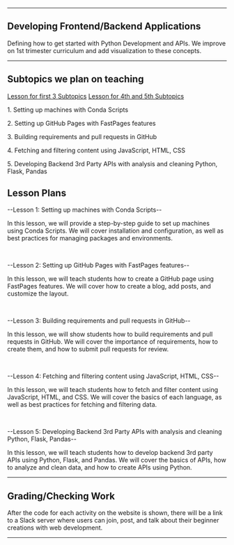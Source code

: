 <html>
  <head>
    <title>Lesson</title>
      <link rel="stylesheet" type="text/css" href="lesson.css">
  </head>
  <body>
<hr class="line">
<h2>Developing Frontend/Backend Applications</h2>
<p>Defining how to get started with Python Development and APIs. We improve on 1st trimester curriculum and add visualization to these concepts.</p>
<hr class="line">
<h2>Subtopics we plan on teaching</h2>

<a href = https://raw.githubusercontent.com/PaarasPurohit/apcompsciportfolio/master/_notebooks/2023-04-18-quintinpartone.ipynb> Lesson for first 3 Subtopics</a>
<a href = https://raw.githubusercontent.com/PaarasPurohit/apcompsciportfolio/master/_notebooks/2023-04-18-quintinpartone.ipynb> Lesson for 4th and 5th Subtopics</a>
    
<p>1. Setting up machines with Conda Scripts</p>
<p>2. Setting up GitHub Pages with FastPages features</p>
<p>3. Building requirements and pull requests in GitHub</p>
<p>4. Fetching and filtering content using JavaScript, HTML, CSS</p>
<p>5. Developing Backend 3rd Party APIs with analysis and cleaning Python, Flask, Pandas</p>


<h2>Lesson Plans</h2>
<p>--Lesson 1: Setting up machines with Conda Scripts--</p>
<p>In this lesson, we will provide a step-by-step guide to set up machines using Conda Scripts. We will cover installation and configuration, as well as best practices for managing packages and environments.</p>
<br>
<p>--Lesson 2: Setting up GitHub Pages with FastPages features--</p>
<p>In this lesson, we will teach students how to create a GitHub page using FastPages features. We will cover how to create a blog, add posts, and customize the layout.</p>
<br>
<p>--Lesson 3: Building requirements and pull requests in GitHub--</p>
<p>In this lesson, we will show students how to build requirements and pull requests in GitHub. We will cover the importance of requirements, how to create them, and how to submit pull requests for review.</p>
<br>
<p>--Lesson 4: Fetching and filtering content using JavaScript, HTML, CSS--</p>
<p>In this lesson, we will teach students how to fetch and filter content using JavaScript, HTML, and CSS. We will cover the basics of each language, as well as best practices for fetching and filtering data.</p>
<br>
<p>--Lesson 5: Developing Backend 3rd Party APIs with analysis and cleaning Python, Flask, Pandas--</p>
<p>In this lesson, we will teach students how to develop backend 3rd party APIs using Python, Flask, and Pandas. We will cover the basics of APIs, how to analyze and clean data, and how to create APIs using Python.</p>
<hr class="line">
<h2>Grading/Checking Work</h2>
<p>After the code for each activity on the website is shown, there will be a link to a Slack server where users can join, post, and talk about their beginner creations with web development.</p>
<hr class="line">
